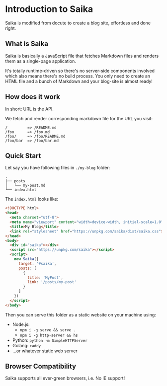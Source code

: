 # Introduction to Saika

Saika is modified from docute to create a blog site, effortless and done right.

## What is Saika

Saika is basically a JavaScript file that fetches Markdown files and renders them as a single-page application.

It's totally runtime-driven so there's no server-side components involved which also means there's no build process. You only need to create an HTML file and a bunch of Markdown and your blog-site is almost ready!

## How does it work

In short: URL is the API.

We fetch and render corresponding markdown file for the URL you visit:

```
/         => /README.md
/foo      => /foo.md
/foo/     => /foo/README.md
/foo/bar  => /foo/bar.md
```

## Quick Start

Let say you have following files in `./my-blog` folder:

```
.
├── posts
│   └── my-post.md
└── index.html
```

The `index.html` looks like:

```html
<!DOCTYPE html>
<head>
  <meta charset="utf-8">
  <meta name="viewport" content="width=device-width, initial-scale=1.0">
  <title>My Blog</title>
  <link rel="stylesheet" href="https://unpkg.com/saika/dist/saika.css">
</head>
<body>
  <div id="saika"></div>
  <script src="https://unpkg.com/saika"></script>
  <script>
    new Saika({
      target: '#saika',
      posts: [
        {
          title: 'MyPost',
          link: '/posts/my-post'
        }
      ]
    })
  </script>
</body>
```

Then you can serve this folder as a static website on your machine using:

- Node.js:
  - `npm i -g serve && serve .`
  - `npm i -g http-server && hs`
- Python: `python -m SimpleHTTPServer`
- Golang: `caddy`
- ...or whatever static web server

## Browser Compatibility

Saika supports all ever-green browsers, i.e. No IE support!
